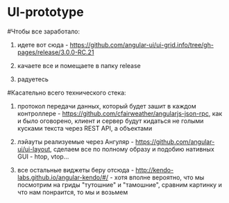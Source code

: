 # UI-prototype


#Чтобы все заработало:

1. идете вот сюда - https://github.com/angular-ui/ui-grid.info/tree/gh-pages/release/3.0.0-RC.21

2. качаете все и помещаете в папку release

3. радуетесь

#Касательно всего технического стека:

1. протокол передачи данных, который будет зашит в каждом контроллере - https://github.com/cfairweather/angularjs-json-rpc, как и было оговорено, клиент и сервер будут кидаться не голыми кусками текста через REST API, а объектами

2. лэйауты реализуемые через Ангуляр - https://github.com/angular-ui/ui-layout, сделаем все по полному образу и подобию нативных GUI - htop, vtop...

3. все остальные виджеты беру отсюда - http://kendo-labs.github.io/angular-kendo/#/  - хотя вполне вероятно, что мы посмотрим на гриды "тутошние" и "тамошние", сравним картинку и что нам понраится, то мы и возьмем